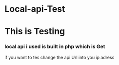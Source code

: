 # Local-api-Test
<h1> This is Testing </h1>

### local api i used is built in php which is Get 
if you want to tes change the api Url into you ip adress
